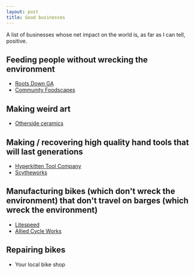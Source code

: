 ```yaml
---
layout: post
title: Good businesses
---
```


A list of businesses whose net impact on the world is, as far as I can tell, positive.

## Feeding people without wrecking the environment

- [Roots Down GA](https://www.rootsdownga.com/)
- [Community Foodscapes](https://www.communityfoodscapes.org/)

## Making weird art

- [Otherside ceramics](https://othersideceramics.com/)

## Making / recovering high quality hand tools that will last generations

- [Hyperkitten Tool Company](https://hyperkitten.com/)
- [Scytheworks](https://scytheworks.ca/)

## Manufacturing bikes (which don't wreck the environment) that don't travel on barges (which wreck the environment)

- [Litespeed](https://litespeed.com/)
- [Allied Cycle Works](https://alliedcycleworks.com/)

## Repairing bikes

- Your local bike shop
